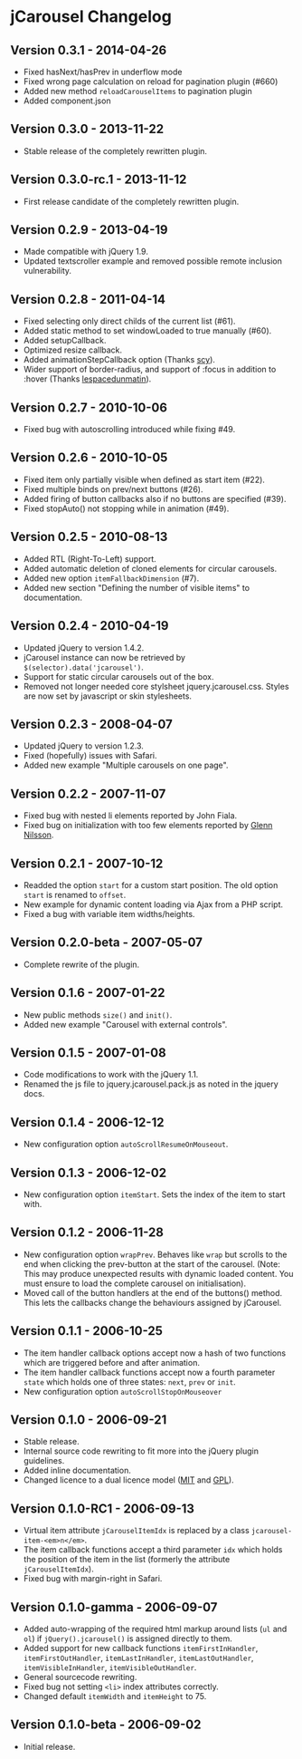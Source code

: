 jCarousel Changelog
===================

Version 0.3.1 - 2014-04-26
--------------------------

  * Fixed hasNext/hasPrev in underflow mode
  * Fixed wrong page calculation on reload for pagination plugin (#660)
  * Added new method `reloadCarouselItems` to pagination plugin
  * Added component.json

Version 0.3.0 - 2013-11-22
--------------------------

  * Stable release of the completely rewritten plugin.

Version 0.3.0-rc.1 - 2013-11-12
--------------------------

  * First release candidate of the completely rewritten plugin.

Version 0.2.9 - 2013-04-19
--------------------------

  * Made compatible with jQuery 1.9.
  * Updated textscroller example and removed possible remote inclusion vulnerability.

Version 0.2.8 - 2011-04-14
--------------------------

  * Fixed selecting only direct childs of the current list (#61).
  * Added static method to set windowLoaded to true manually (#60).
  * Added setupCallback.
  * Optimized resize callback.
  * Added animationStepCallback option (Thanks [scy](https://github.com/scy)).
  * Wider support of border-radius, and support of :focus in addition to :hover (Thanks [lespacedunmatin](https://github.com/lespacedunmatin)).

Version 0.2.7 - 2010-10-06
--------------------------

  * Fixed bug with autoscrolling introduced while fixing #49.

Version 0.2.6 - 2010-10-05
--------------------------

  * Fixed item only partially visible when defined as start item (#22).
  * Fixed multiple binds on prev/next buttons (#26).
  * Added firing of button callbacks also if no buttons are specified (#39).
  * Fixed stopAuto() not stopping while in animation (#49).

Version 0.2.5 - 2010-08-13
--------------------------

  * Added RTL (Right-To-Left) support.
  * Added automatic deletion of cloned elements for circular carousels.
  * Added new option `itemFallbackDimension` (#7).
  * Added new section "Defining the number of visible items" to documentation.

Version 0.2.4 - 2010-04-19
--------------------------

  * Updated jQuery to version 1.4.2.
  * jCarousel instance can now be retrieved by `$(selector).data('jcarousel')`.
  * Support for static circular carousels out of the box.
  * Removed not longer needed core stylsheet jquery.jcarousel.css. Styles are now set by javascript or skin stylesheets.

Version 0.2.3 - 2008-04-07
--------------------------

  * Updated  jQuery to version 1.2.3.
  * Fixed (hopefully) issues with Safari.
  * Added new example "Multiple carousels on one page".

Version 0.2.2 - 2007-11-07
--------------------------

  * Fixed bug with nested li elements reported by John Fiala.
  * Fixed bug on initialization with too few elements reported by [Glenn Nilsson](http://groups.google.com/group/jquery-en/browse_thread/thread/455edd3814bf2d9c/86f35001bb483024).

Version 0.2.1 - 2007-10-12
--------------------------

  * Readded the option `start` for a custom start position. The old option `start` is renamed to `offset`.
  * New example for dynamic content loading via Ajax from a PHP script.
  * Fixed a bug with variable item widths/heights.

Version 0.2.0-beta - 2007-05-07
--------------------------

  * Complete rewrite of the plugin.

Version 0.1.6 - 2007-01-22
--------------------------

  * New public methods `size()` and `init()`.
  * Added new example "Carousel with external controls".

Version 0.1.5 - 2007-01-08
--------------------------

  * Code modifications to work with the jQuery 1.1.
  * Renamed the js file to jquery.jcarousel.pack.js as noted in the jquery docs.

Version 0.1.4 - 2006-12-12
--------------------------

  * New configuration option `autoScrollResumeOnMouseout`.

Version 0.1.3 - 2006-12-02
--------------------------

  * New configuration option `itemStart`. Sets the index of the item to start with.

Version 0.1.2 - 2006-11-28
--------------------------

  * New configuration option `wrapPrev`. Behaves like `wrap` but scrolls to the end when clicking the prev-button at the start of the carousel. (Note: This may produce unexpected results with dynamic loaded content. You must ensure to load the complete carousel on initialisation).
  * Moved call of the button handlers at the end of the buttons() method. This lets the callbacks change the behaviours assigned by jCarousel.

Version 0.1.1 - 2006-10-25
--------------------------

  * The item handler callback options accept now a hash of two functions which are triggered before and after animation.
  * The item handler callback functions accept now a fourth parameter `state` which holds one of three states: `next`, `prev` or `init`.
  * New configuration option `autoScrollStopOnMouseover`

Version 0.1.0 - 2006-09-21
--------------------------

  * Stable release.
  * Internal source code rewriting to fit more into the jQuery plugin guidelines.
  * Added inline documentation.
  * Changed licence to a dual licence model (<a href="http://www.opensource.org/licenses/mit-license.php">MIT</a> and <a href="http://www.opensource.org/licenses/gpl-license.php">GPL</a>).

Version 0.1.0-RC1 - 2006-09-13
--------------------------

  * Virtual item attribute `jCarouselItemIdx` is replaced by a class `jcarousel-item-<em>n</em>`.
  * The item callback functions accept a third parameter `idx` which holds the position of the item in the list (formerly the attribute `jCarouselItemIdx`).
  * Fixed bug with margin-right in Safari.

Version 0.1.0-gamma - 2006-09-07
--------------------------

  * Added auto-wrapping of the required html markup around lists (`ul` and `ol`) if `jQuery().jcarousel()` is assigned directly to them.
  * Added support for new callback functions `itemFirstInHandler`, `itemFirstOutHandler`, `itemLastInHandler`, `itemLastOutHandler`, `itemVisibleInHandler`, `itemVisibleOutHandler`.
  * General sourcecode rewriting.
  * Fixed bug not setting `<li>` index attributes correctly.
  * Changed default `itemWidth` and `itemHeight` to 75.

Version 0.1.0-beta - 2006-09-02
--------------------------

  * Initial release.
